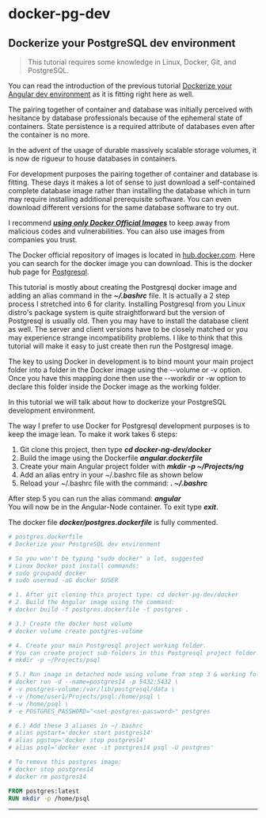 # docker-pg-dev

## Dockerize your PostgreSQL dev environment

>This tutorial requires some knowledge in Linux, Docker, Git, and PostgreSQL.

You can read the introduction of the previous tutorial [Dockerize your Angular dev environment](https://github.com/cydriclopez/docker-ng-dev) as it is fitting right here as well.

The pairing together of container and database was initially perceived with hesitance by database professionals because of the ephemeral state of containers. State persistence is a required attribute of databases even after the container is no more.

In the advent of the usage of durable massively scalable storage volumes, it is now de rigueur to house databases in containers.

For development purposes the pairing together of container and database is fitting. These days it makes a lot of sense to just download a self-contained complete database image rather than installing the database which in turn may require installing additional prerequisite software. You can even download different versions for the same database software to try out.

I recommend <ins>***using only Docker Official Images***</ins> to keep away from malicious codes and vulnerabilities. You can also use images from companies you trust.

The Docker official repository of images is located in [<ins>hub.docker.com</ins>](https://hub.docker.com/). Here you can search for the docker image you can download. This is the docker hub page for [Postgresql](https://hub.docker.com/_/postgres).

This tutorial is mostly about creating the Postgresql docker image and adding an alias command in the ***~/.bashrc*** file. It is actually a 2 step process I stretched into 6 for clarity. Installing Postgresql from you Linux distro's package system is quite straightforward but the version of Postgresql is usually old. Then you may have to install the database client as well. The server and client versions have to be closely matched or you may experience strange incompatibility problems. I like to think that this tutorial will make it easy to just create then run the Postgresql image.

The key to using Docker in development is to bind mount your main project folder into a folder in the Docker image using the --volume or -v option. Once you have this mapping done then use the --workdir or -w option to declare this folder inside the Docker image as the working folder.

In this tutorial we will talk about how to dockerize your PostgreSQL development environment.

The way I prefer to use Docker for Postgresql development purposes is to keep the image lean. To make it work takes 6 steps:
1. Git clone this project, then type ***cd docker-ng-dev/docker***
2. Build the image using the Dockerfile ***angular.dockerfile***
3. Create your main Angular project folder with ***mkdir -p ~/Projects/ng***
4. Add an alias entry in your ~/.bashrc file as shown below
5. Reload your ~/.bashrc file with the command:   ***.   ~/.bashrc***

After step 5 you can run the alias command: ***angular***<br/>
You will now be in the Angular-Node container. To exit type ***exit***.

The docker file ***docker/postgres.dockerfile*** is fully commented.
```dockerfile
# postgres.dockerfile
# Dockerize your PostgreSQL dev environment

# So you won't be typing "sudo docker" a lot, suggested
# Linux Docker post install commands:
# sudo groupadd docker
# sudo usermod -aG docker $USER

# 1. After git cloning this project type: cd docker-pg-dev/docker
# 2. Build the Angular image using the command:
# docker build -f postgres.dockerfile -t postgres .

# 3.) Create the docker host volume
# docker volume create postgres-volume

# 4. Create your main Postgresql project working folder.
# You can create project sub-folders in this Postgresql project folder.
# mkdir -p ~/Projects/psql

# 5.) Run image in detached mode using volume from step 3 & working folder
# docker run -d --name=postgres14 -p 5432:5432 \
# -v postgres-volume:/var/lib/postgresql/data \
# -v /home/user1/Projects/psql:/home/psql \
# -w /home/psql \
# -e POSTGRES_PASSWORD="<set-postgres-password>" postgres

# 6.) Add these 3 aliases in ~/.bashrc
# alias pgstart='docker start postgres14'
# alias pgstop='docker stop postgres14'
# alias psql='docker exec -it postgres14 psql -U postgres'

# To remove this postgres image:
# docker stop postgres14
# docker rm postgres14

FROM postgres:latest
RUN mkdir -p /home/psql
```




---
